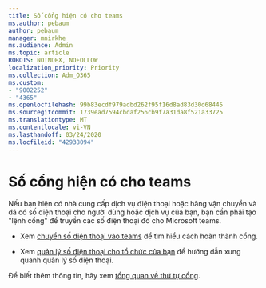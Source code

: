 ```yaml
---
title: Số cổng hiện có cho teams
ms.author: pebaum
author: pebaum
manager: mnirkhe
ms.audience: Admin
ms.topic: article
ROBOTS: NOINDEX, NOFOLLOW
localization_priority: Priority
ms.collection: Adm_O365
ms.custom:
- "9002252"
- "4365"
ms.openlocfilehash: 99b83ecdf979adbd262f95f16d8ad83d30d68445
ms.sourcegitcommit: 1739ead7594cbdaf256cb9f7a31da8f521a33725
ms.translationtype: MT
ms.contentlocale: vi-VN
ms.lasthandoff: 03/24/2020
ms.locfileid: "42938094"
---
```

# <a name="port-existing-numbers-to-teams"></a>Số cổng hiện có cho teams

Nếu bạn hiện có nhà cung cấp dịch vụ điện thoại hoặc hãng vận chuyển và đã có số điện thoại cho người dùng hoặc dịch vụ của bạn, bạn cần phải tạo "lệnh cổng" để truyền các số điện thoại đó cho Microsoft teams.

- Xem [chuyển số điện thoại vào teams](https://docs.microsoft.com/microsoftteams/phone-number-calling-plans/transfer-phone-numbers-to-teams) để tìm hiểu cách hoàn thành cổng. 

- Xem [quản lý số điện thoại cho tổ chức của bạn](https://docs.microsoft.com/microsoftteams/manage-phone-numbers-for-your-organization/manage-phone-numbers-for-your-organization) để hướng dẫn xung quanh quản lý số điện thoại. 

Để biết thêm thông tin, hãy xem [tổng quan về thứ tự cổng](https://docs.microsoft.com/MicrosoftTeams/phone-number-calling-plans/port-order-overview). 

